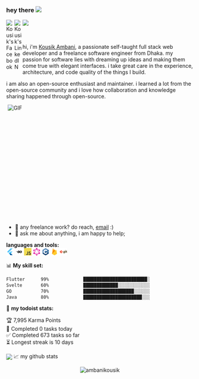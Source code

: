 ### hey there <img src="https://media.giphy.com/media/hvRJCLFzcasrR4ia7z/giphy.gif" width="25px">
<a href="https://www.facebook.com/ambanikousik/">
  <img align="left" alt="Kousik's Facebook" width="22px" src="https://raw.githubusercontent.com/peterthehan/peterthehan/main/assets/facebook.svg" />
</a>
<a href="https://www.linkedin.com/in/ri-kousik-b5890698">
  <img align="left" alt="Kousik's LinkedIN" width="22px" src="https://raw.githubusercontent.com/peterthehan/peterthehan/master/assets/linkedin.svg" />
</a>


![](https://visitor-badge.glitch.me/badge?page_id=ambanikousik.ambanikousik)

<br />

hi, i'm [Kousik Ambani](https://squadhead.com/), a passionate self-taught full stack web developer and a freelance software engineer from Dhaka. my passion for software lies with dreaming up ideas and making them come true with elegant interfaces. i take great care in the experience, architecture, and code quality of the things I build.

i am also an open-source enthusiast and maintainer. i learned a lot from the open-source community and i love how collaboration and knowledge sharing happened through open-source.


  <img align="right" alt="GIF" src="https://github.com/abhisheknaiidu/abhisheknaiidu/blob/master/code.gif?raw=true" width="500" height="320" />
  
- 💼 any freelance work? do reach, [email](mailto:rikousik@squadhead.com) :)
- 💬 ask me about anything, i am happy to help;

**languages and tools:**  
<code><img height="20" src="https://raw.githubusercontent.com/github/explore/80688e429a7d4ef2fca1e82350fe8e3517d3494d/topics/flutter/flutter.png"></code>
<code><img height="20" src="https://raw.githubusercontent.com/github/explore/80688e429a7d4ef2fca1e82350fe8e3517d3494d/topics/go/go.png"></code>
<code><img height="20" src="https://raw.githubusercontent.com/github/explore/80688e429a7d4ef2fca1e82350fe8e3517d3494d/topics/javascript/javascript.png"></code>
<code><img height="20" src="https://raw.githubusercontent.com/github/explore/5c058a388828bb5fde0bcafd4bc867b5bb3f26f3/topics/graphql/graphql.png"></code>
<code><img height="20" src="https://raw.githubusercontent.com/github/explore/80688e429a7d4ef2fca1e82350fe8e3517d3494d/topics/cpp/cpp.png"></code>
<code><img height="20" src="https://raw.githubusercontent.com/github/explore/80688e429a7d4ef2fca1e82350fe8e3517d3494d/topics/firebase/firebase.png"></code>
<code><img height="20" src="https://raw.githubusercontent.com/github/explore/80688e429a7d4ef2fca1e82350fe8e3517d3494d/topics/git/git.png"></code>

📊 **My skill set:**
<!--START_SECTION:waka-->
```text
Flutter      99%             ████████████████████████░   
Svelte       60%             █████████████░░░░░░░░░░░░ 
GO           70%             ███████████████████░░░░░░  
Java         80%             ██████████████████████░░░   
```
<!--END_SECTION:waka-->

🚧 **my todoist stats:**
<!-- TODO-IST:START -->
🏆  7,995 Karma Points           
🌸  Completed 0 tasks today           
✅  Completed 673 tasks so far           
⏳  Longest streak is 10 days
<!-- TODO-IST:END -->

<img align="center" src="https://github-readme-stats.vercel.app/api/top-langs/?username=ambanikousik&hide=MakeFile,html,tex&title_color=ffffff&text_color=c9cacc&icon_color=2bbc8a&bg_color=1d1f21&langs_count=3" />
📈 my github stats

<p align="center"> <img src="https://github-readme-stats.vercel.app/api?username=ambanikousik&show_icons=true&theme=gotham" alt="ambanikousik" />



